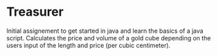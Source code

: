 # Treasurer
Initial assignement to get started in java and learn the basics of a java script.
Calculates the price and volume of a gold cube depending on the users input of the length and price (per cubic centimeter).
